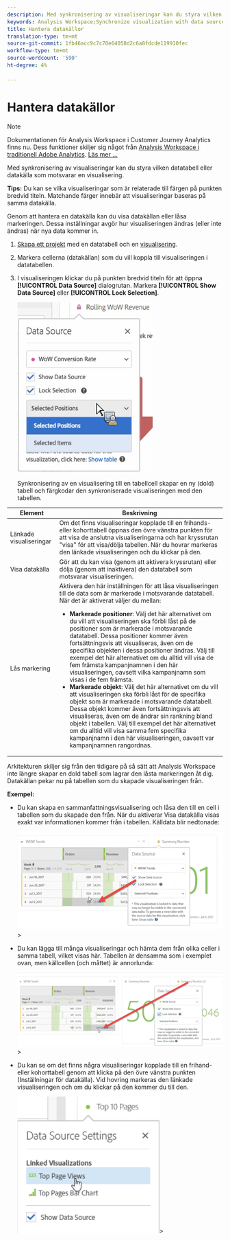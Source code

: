 ```yaml
---
description: Med synkronisering av visualiseringar kan du styra vilken datatabell eller datakälla som motsvarar en visualisering.
keywords: Analysis Workspace;Synchronize visualization with data source
title: Hantera datakällor
translation-type: tm+mt
source-git-commit: 1fb46acc9c7c70e64058d2c6a8fdcde119910fec
workflow-type: tm+mt
source-wordcount: '590'
ht-degree: 4%

---
```



# Hantera datakällor

>[!NOTE]
>
>Dokumentationen för Analysis Workspace i Customer Journey Analytics finns nu. Dess funktioner skiljer sig något från [Analysis Workspace i traditionell Adobe Analytics](https://docs.adobe.com/content/help/en/analytics/analyze/analysis-workspace/home.html). [Läs mer …](/help/getting-started/cja-aa.md)

Med synkronisering av visualiseringar kan du styra vilken datatabell eller datakälla som motsvarar en visualisering.

**Tips:** Du kan se vilka visualiseringar som är relaterade till färgen på punkten bredvid titeln. Matchande färger innebär att visualiseringar baseras på samma datakälla.

Genom att hantera en datakälla kan du visa datakällan eller låsa markeringen. Dessa inställningar avgör hur visualiseringen ändras (eller inte ändras) när nya data kommer in.

1. [Skapa ett projekt](/help/analysis-workspace/home.md) med en datatabell och en [visualisering](/help/analysis-workspace/visualizations/freeform-analysis-visualizations.md).
1. Markera cellerna (datakällan) som du vill koppla till visualiseringen i datatabellen.
1. I visualiseringen klickar du på punkten bredvid titeln för att öppna **[!UICONTROL Data Source]** dialogrutan. Markera **[!UICONTROL Show Data Source]** eller **[!UICONTROL Lock Selection]**.

   ![](assets/manage-data-source.png)

   Synkronisering av en visualisering till en tabellcell skapar en ny (dold) tabell och färgkodar den synkroniserade visualiseringen med den tabellen.

| Element | Beskrivning |
|--- |--- |
| Länkade visualiseringar | Om det finns visualiseringar kopplade till en frihands- eller kohorttabell öppnas den övre vänstra punkten för att visa de anslutna visualiseringarna och har kryssrutan &quot;visa&quot; för att visa/dölja tabellen.  När du hovrar markeras den länkade visualiseringen och du klickar på den. |
| Visa datakälla | Gör att du kan visa (genom att aktivera kryssrutan) eller dölja (genom att inaktivera) den datatabell som motsvarar visualiseringen. |
| Lås markering | Aktivera den här inställningen för att låsa visualiseringen till de data som är markerade i motsvarande datatabell. När det är aktiverat väljer du mellan:  <ul><li>**Markerade positioner**: Välj det här alternativet om du vill att visualiseringen ska förbli låst på de positioner som är markerade i motsvarande datatabell. Dessa positioner kommer även fortsättningsvis att visualiseras, även om de specifika objekten i dessa positioner ändras. Välj till exempel det här alternativet om du alltid vill visa de fem främsta kampanjnamnen i den här visualiseringen, oavsett vilka kampanjnamn som visas i de fem främsta.</li> <li>**Markerade objekt**: Välj det här alternativet om du vill att visualiseringen ska förbli låst för de specifika objekt som är markerade i motsvarande datatabell. Dessa objekt kommer även fortsättningsvis att visualiseras, även om de ändrar sin rankning bland objekt i tabellen. Välj till exempel det här alternativet om du alltid vill visa samma fem specifika kampanjnamn i den här visualiseringen, oavsett var kampanjnamnen rangordnas.</li></ul> |

Arkitekturen skiljer sig från den tidigare på så sätt att Analysis Workspace inte längre skapar en dold tabell som lagrar den låsta markeringen åt dig. Datakällan pekar nu på tabellen som du skapade visualiseringen från.

**Exempel:**

* Du kan skapa en sammanfattningsvisualisering och låsa den till en cell i tabellen som du skapade den från. När du aktiverar Visa datakälla visas exakt var informationen kommer från i tabellen. Källdata blir nedtonade:

   ![](assets/data-source2.png)>
* Du kan lägga till många visualiseringar och hämta dem från olika celler i samma tabell, vilket visas här. Tabellen är densamma som i exemplet ovan, men källcellen (och måttet) är annorlunda:

   ![](assets/data-source3.png)>
* Du kan se om det finns några visualiseringar kopplade till en frihand- eller kohorttabell genom att klicka på den övre vänstra punkten (Inställningar för datakälla). Vid hovring markeras den länkade visualiseringen och om du klickar på den kommer du till den.

   ![](assets/linked-visualizations.png)>
